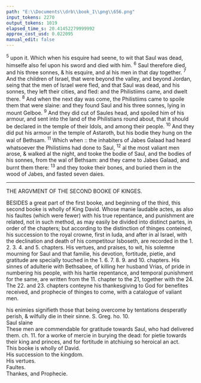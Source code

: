 ```yaml
---
path: "E:\\Documents\\drb\\book_1\\png\\656.png"
input_tokens: 2270
output_tokens: 1019
elapsed_time_s: 20.41452279999992
approx_cost_usd: 0.022095
manual_edit: false
---
```

<sup>5</sup> upon it. Which when his esquire had seene, to wit that Saul was dead, himselfe also fel upon his sword and died with him. <sup>6</sup> Saul therefore died, and his three sonnes, & his esquire, and al his men in that day together. <sup>7</sup> And the children of Israel, that were beyond the valley, and beyond Jordan, seing that the men of Israel were fled, and that Saul was dead, and his sonnes, they left their cities, and fled: and the Philistiims came, and dwelt there. <sup>8</sup> And when the next day was come, the Philistiims came to spoile them that were slaine: and they found Saul and his three sonnes, lying in mount Gelboe. <sup>9</sup> And they did cut of Saules head, and spoiled him of his armour, and sent into the land of the Philistians round about, that it should be declared in the temple of their Idols, and among their people. <sup>10</sup> And they did put his armour in the temple of Astaroth, but his bodie they hung on the wal of Bethsam. <sup>11</sup> Which when :: the inhabiters of Jabes Galaad had heard whatsoever the Philistiims had done to Saul, <sup>12</sup> al the most valiant men arose, & walked al the night, and tooke the bodie of Saul, and the bodies of his sonnes, from the wal of Bethsam: and they came to Jabes Galaad, and burnt them there: <sup>13</sup> and they tooke their bones, and buried them in the wood of Jabes, and fasted seven daies.

<hr>

THE ARGVMENT OF THE SECOND BOOKE OF KINGES.

BESIDES a great part of the first booke, and beginning of the third, this second booke is wholly of King David. Whose manie laudable actes, as also his faultes (which were fewer) with his true repentance, and punishment are related, not in such method, as may easily be divided into distinct partes, in order of the chapters; but according to the distinction of thinges conteined, his succession to the royal crowne, first in Iuda, and after in al Israel, with the declination and death of his competitour Isboseth, are recorded in the 1. 2. 3. 4. and 5. chapters. His vertues, and praises, to wit, his solemne mourning for Saul and that familie, his devotion, fortitude, pietie, and gratitude are specially touched in the 1. 6. 7. 8. 9. and 10. chapters. His sinnes of adulterie with Bethsabee, of killing her husband Vrias, of pride in numbering his people, with his hartie repentance, and temporal punishment for the same, are written from the 11. chapter to the 21, together with the 24. The 22. and 23. chapters conteyne his thankesgiving to God for benefites received, and prophecie of thinges to come, with a catalogue of valiant men.

[^1]: These men are commendable for gratitude towards Saul, who had delivered them. ch. 11. for a worke of mercie in burying the dead: for pietie towards their king and princes, and for fortitude in atchiuing so heroical an act.

<aside>his enimies signifieth those that being overcome by tentations desperatly perish, & wilfully die in their sinne. S. Greg. ho. 10.</aside>

<aside>Saul slaine</aside>

<aside>These men are commendable for gratitude towards Saul, who had delivered them. ch. 11. for a worke of mercie in burying the dead: for pietie towards their king and princes, and for fortitude in atchiuing so heroical an act.</aside>

<aside>This booke is wholly of David.</aside>

<aside>His succession to the kingdom.</aside>

<aside>His vertues.</aside>

<aside>Faultes.</aside>

<aside>Thankes, and Prophecie.</aside>